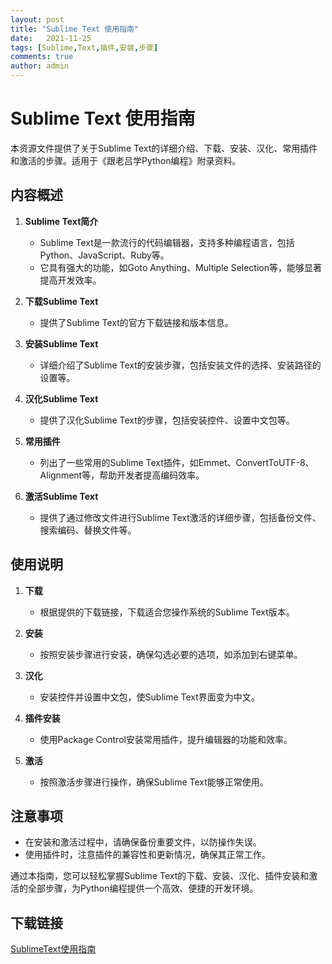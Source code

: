 ```yaml
---
layout: post
title: "Sublime Text 使用指南"
date:   2021-11-25
tags: [Sublime,Text,插件,安装,步骤]
comments: true
author: admin
---
```

# Sublime Text 使用指南

本资源文件提供了关于Sublime Text的详细介绍、下载、安装、汉化、常用插件和激活的步骤。适用于《跟老吕学Python编程》附录资料。

## 内容概述

1. **Sublime Text简介**
   - Sublime Text是一款流行的代码编辑器，支持多种编程语言，包括Python、JavaScript、Ruby等。
   - 它具有强大的功能，如Goto Anything、Multiple Selection等，能够显著提高开发效率。

2. **下载Sublime Text**
   - 提供了Sublime Text的官方下载链接和版本信息。

3. **安装Sublime Text**
   - 详细介绍了Sublime Text的安装步骤，包括安装文件的选择、安装路径的设置等。

4. **汉化Sublime Text**
   - 提供了汉化Sublime Text的步骤，包括安装控件、设置中文包等。

5. **常用插件**
   - 列出了一些常用的Sublime Text插件，如Emmet、ConvertToUTF-8、Alignment等，帮助开发者提高编码效率。

6. **激活Sublime Text**
   - 提供了通过修改文件进行Sublime Text激活的详细步骤，包括备份文件、搜索编码、替换文件等。

## 使用说明

1. **下载**
   - 根据提供的下载链接，下载适合您操作系统的Sublime Text版本。

2. **安装**
   - 按照安装步骤进行安装，确保勾选必要的选项，如添加到右键菜单。

3. **汉化**
   - 安装控件并设置中文包，使Sublime Text界面变为中文。

4. **插件安装**
   - 使用Package Control安装常用插件，提升编辑器的功能和效率。

5. **激活**
   - 按照激活步骤进行操作，确保Sublime Text能够正常使用。

## 注意事项

- 在安装和激活过程中，请确保备份重要文件，以防操作失误。
- 使用插件时，注意插件的兼容性和更新情况，确保其正常工作。

通过本指南，您可以轻松掌握Sublime Text的下载、安装、汉化、插件安装和激活的全部步骤，为Python编程提供一个高效、便捷的开发环境。

## 下载链接

[SublimeText使用指南](https://pan.quark.cn/s/0f472a28c084)
